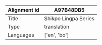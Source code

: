 |Alignment id | A97B48DB5
| --- | --- 
|Title | Shikpo Lingpa Series 
|Type | translation
|Languages | ['en', 'bo']